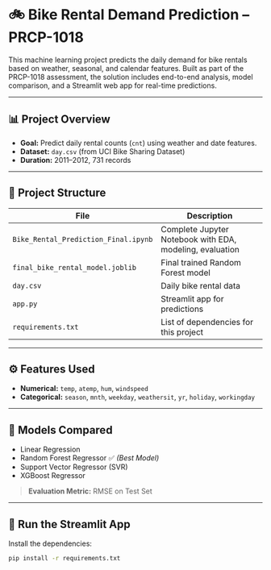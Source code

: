 # 🚲 Bike Rental Demand Prediction – PRCP-1018

This machine learning project predicts the daily demand for bike rentals based on weather, seasonal, and calendar features. Built as part of the PRCP-1018 assessment, the solution includes end-to-end analysis, model comparison, and a Streamlit web app for real-time predictions.

---

## 📊 Project Overview

- **Goal:** Predict daily rental counts (`cnt`) using weather and date features.
- **Dataset:** `day.csv` (from UCI Bike Sharing Dataset)
- **Duration:** 2011–2012, 731 records

---

## 📁 Project Structure

| File                             | Description                                |
|----------------------------------|--------------------------------------------|
| `Bike_Rental_Prediction_Final.ipynb` | Complete Jupyter Notebook with EDA, modeling, evaluation |
| `final_bike_rental_model.joblib`    | Final trained Random Forest model         |
| `day.csv`                          | Daily bike rental data                    |
| `app.py`                           | Streamlit app for predictions             |
| `requirements.txt`                 | List of dependencies for this project     |

---

## ⚙️ Features Used

- **Numerical:** `temp`, `atemp`, `hum`, `windspeed`
- **Categorical:** `season`, `mnth`, `weekday`, `weathersit`, `yr`, `holiday`, `workingday`

---

## 🧠 Models Compared

- Linear Regression  
- Random Forest Regressor ✅ *(Best Model)*  
- Support Vector Regressor (SVR)  
- XGBoost Regressor  

> **Evaluation Metric:** RMSE on Test Set

---

## 🚀 Run the Streamlit App

Install the dependencies:

```bash
pip install -r requirements.txt
